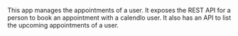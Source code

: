 This app manages the appointments of a user. It exposes the REST API for a person to book an appointment with a calendlo user. It also has an API to list the upcoming appointments of a user.